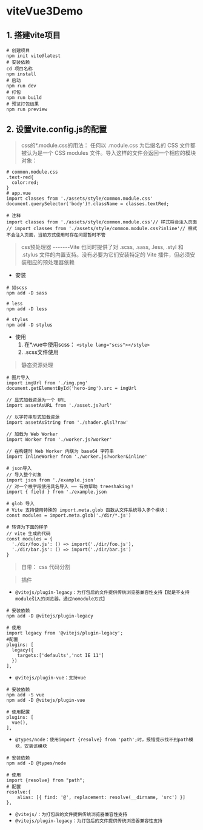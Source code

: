 # viteVue3Demo
## 1. 搭建vite项目
```
# 创建项目
npm init vite@latest
# 安装依赖
cd 项目名称
npm install
# 启动
npm run dev
# 打包
npm run build
# 预览打包结果
npm run preview
```
## 2. 设置vite.config.js的配置
> css的*.module.css的用法：
任何以 .module.css 为后缀名的 CSS 文件都被认为是一个 CSS modules 文件。导入这样的文件会返回一个相应的模块对象：
```
# common.module.css
.text-red{
  color:red;
}
# app.vue
import classes from './assets/style/common.module.css'
document.querySelector('body')!.className = classes.textRed;

# 注释
import classes from './assets/style/common.module.css'// 样式将会注入页面
// import classes from './assets/style/common.module.css?inline'// 样式不会注入页面，当前方式使用时存在问题暂时不管

```
> css预处理器 -------Vite 也同时提供了对 .scss, .sass, .less, .styl 和 .stylus 文件的内置支持。没有必要为它们安装特定的 Vite 插件，但必须安装相应的预处理器依赖
* 安装 
```
# 如scss 
npm add -D sass

# less
npm add -D less

# stylus
npm add -D stylus
```
* 使用  
  1. 在*.vue中使用scss： `<style lang="scss"></style>`
  2. .scss文件使用

> 静态资源处理
```
# 图片导入
import imgUrl from './img.png'
document.getElementById('hero-img').src = imgUrl

// 显式加载资源为一个 URL
import assetAsURL from './asset.js?url'

// 以字符串形式加载资源
import assetAsString from './shader.glsl?raw'

// 加载为 Web Worker
import Worker from './worker.js?worker'

// 在构建时 Web Worker 内联为 base64 字符串
import InlineWorker from './worker.js?worker&inline'

# json导入
// 导入整个对象
import json from './example.json'
// 对一个根字段使用具名导入 —— 有效帮助 treeshaking！
import { field } from './example.json

# glob 导入
# Vite 支持使用特殊的 import.meta.glob 函数从文件系统导入多个模块：
const modules = import.meta.glob('./dir/*.js')

# 转译为下面的样子
// vite 生成的代码
const modules = {
  './dir/foo.js': () => import('./dir/foo.js'),
  './dir/bar.js': () => import('./dir/bar.js')
}
```
> 自带： css 代码分割  

> 插件
- `@vitejs/plugin-legacy：为打包后的文件提供传统浏览器兼容性支持【就是不支持module引入的浏览器，通过nomodule方式】`
```
# 安装依赖
npm add -D @vitejs/plugin-legacy

# 使用
import legacy from '@vitejs/plugin-legacy';
#配置
plugins: [
  legacy({
    targets:['defaults','not IE 11']
  })
],
```
- `@vitejs/plugin-vue：支持vue`
```
# 安装依赖
npm add -S vue
npm add -D @vitejs/plugin-vue

# 使用配置
plugins: [
  vue(),
],
```
- `@types/node：使用import {resolve} from 'path';时，报错提示找不到path模块，安装该模块`
```
# 安装依赖
npm add -D @types/node

# 使用
import {resolve} from "path";
# 配置
resolve:{
    alias: [{ find: '@', replacement: resolve(__dirname, 'src') }]
},

```
- `@vitejs/：为打包后的文件提供传统浏览器兼容性支持`
- `@vitejs/plugin-legacy：为打包后的文件提供传统浏览器兼容性支持`


